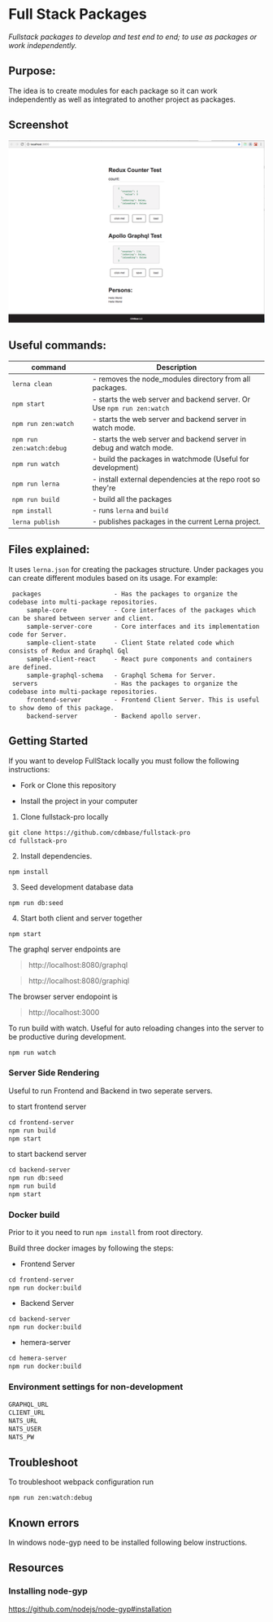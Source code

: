 # Full Stack Packages

*Fullstack packages to develop and test end to end; to use as packages or work independently.*

Purpose: 
---
The idea is to create modules for each package so it can work independently as well as integrated to another project as packages. 

## Screenshot
![screencast](./ScreenShot.png)


Useful commands:
---
|command|Description|
|--------------------------|-----------|    
|`lerna clean`|                 - removes the node_modules directory from all packages. |
|`npm start`|       - starts the web server and backend server. Or Use `npm run zen:watch`|
|`npm run zen:watch`|         - starts the web server and backend server in watch mode.|
|`npm run zen:watch:debug`|    - starts the web server and backend server in debug and watch mode.|
|`npm run watch`|               - build the packages in watchmode (Useful for development)|
|`npm run lerna`|               - install external dependencies at the repo root so they're |`lable to all packages.|
|`npm run build`|               - build all the packages|
|`npm install`|                - runs `lerna` and `build`|
|`lerna publish`|               - publishes packages in the current Lerna project. |

Files explained:
---    
It uses `lerna.json` for creating the packages structure. Under packages you can create different modules based on its usage. For example:

     packages                    - Has the packages to organize the codebase into multi-package repositories.
         sample-core             - Core interfaces of the packages which can be shared between server and client.
         sample-server-core      - Core interfaces and its implementation code for Server.   
         sample-client-state     - Client State related code which consists of Redux and Graphql Gql
         sample-client-react     - React pure components and containers are defined. 
         sample-graphql-schema   - Graphql Schema for Server.
     servers                     - Has the packages to organize the codebase into multi-package repositories.
         frontend-server         - Frontend Client Server. This is useful to show demo of this package.
         backend-server          - Backend apollo server. 
    

## Getting Started

If you want to develop FullStack locally you must follow the following instructions:

* Fork or Clone this repository

* Install the project in your computer
1. Clone fullstack-pro locally
```
git clone https://github.com/cdmbase/fullstack-pro
cd fullstack-pro
```
2. Install dependencies.
```
npm install
```
3. Seed development database data
```
npm run db:seed
```
4. Start both client and server together
```
npm start
```
The graphql server endpoints are
>http://localhost:8080/graphql

>http://localhost:8080/graphiql

The browser server endopoint is
>http://localhost:3000

To run build with watch. Useful for auto reloading changes into the server to be productive during development.
```
npm run watch
```
[lerna-clean]: https://github.com/lerna/lerna#clean

### Server Side Rendering
Useful to run Frontend and Backend in two seperate servers. 

to start frontend server
```
cd frontend-server
npm run build
npm start
```
to start backend server
```
cd backend-server
npm run db:seed
npm run build
npm start
```

### Docker build
Prior to it you need to run `npm install` from root directory.

Build three docker images by following the steps:
- Frontend Server
```
cd frontend-server
npm run docker:build
```
- Backend Server
```
cd backend-server
npm run docker:build
```
- hemera-server
```
cd hemera-server
npm run docker:build
```

### Environment settings for non-development
```
GRAPHQL_URL
CLIENT_URL
NATS_URL
NATS_USER
NATS_PW
```
## Troubleshoot
To troubleshoot webpack configuration run
```
npm run zen:watch:debug
```

## Known errors
In windows node-gyp need to be installed following below instructions.



## Resources
### Installing node-gyp
https://github.com/nodejs/node-gyp#installation
